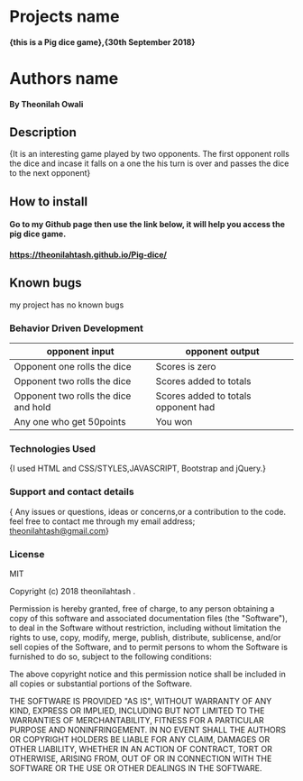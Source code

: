 #  Projects name

#### {this is a Pig dice game},{30th September 2018}

#  Authors name
#### By Theonilah Owali

##  Description
{It is an interesting game played by two opponents. The first opponent rolls the dice and incase it falls on a one the his turn is over and passes the dice to the next opponent}

##  How to install
####  Go to my Github page then use the link below, it will help you access the pig dice game.
####  https://theonilahtash.github.io/Pig-dice/
## Known bugs
my project has no known bugs
###  Behavior Driven Development
|    opponent input                           |                 opponent output                      |
|---------------------------------------------|------------------------------------------------------|
| Opponent one rolls the dice                 | Scores is zero                                       |
| Opponent two rolls the dice                 | Scores added to totals                               |
|Opponent two rolls the dice and hold         | Scores added to totals opponent had                  |
| Any one who get 50points                    | You won                                              |
 
### Technologies Used
{I used HTML and CSS/STYLES,JAVASCRIPT, Bootstrap and jQuery.}

### Support and contact details
{ Any issues or questions, ideas or concerns,or a contribution to the code. feel free to contact me through my email address; theonilahtash@gmail.com}

### License
MIT

Copyright (c)  2018 theonilahtash .

Permission is hereby granted, free of charge, to any person obtaining a copy
of this software and associated documentation files (the "Software"), to deal
in the Software without restriction, including without limitation the rights
to use, copy, modify, merge, publish, distribute, sublicense, and/or sell
copies of the Software, and to permit persons to whom the Software is
furnished to do so, subject to the following conditions:

The above copyright notice and this permission notice shall be included in all
copies or substantial portions of the Software.

THE SOFTWARE IS PROVIDED "AS IS", WITHOUT WARRANTY OF ANY KIND, EXPRESS OR
IMPLIED, INCLUDING BUT NOT LIMITED TO THE WARRANTIES OF MERCHANTABILITY,
FITNESS FOR A PARTICULAR PURPOSE AND NONINFRINGEMENT. IN NO EVENT SHALL THE
AUTHORS OR COPYRIGHT HOLDERS BE LIABLE FOR ANY CLAIM, DAMAGES OR OTHER
LIABILITY, WHETHER IN AN ACTION OF CONTRACT, TORT OR OTHERWISE, ARISING FROM,
OUT OF OR IN CONNECTION WITH THE SOFTWARE OR THE USE OR OTHER DEALINGS IN THE
SOFTWARE.
